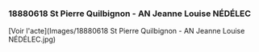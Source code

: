 ### 18880618 St Pierre Quilbignon - AN Jeanne Louise NÉDÉLEC

[Voir l'acte](Images/18880618 St Pierre Quilbignon - AN Jeanne Louise NÉDÉLEC.jpg)

